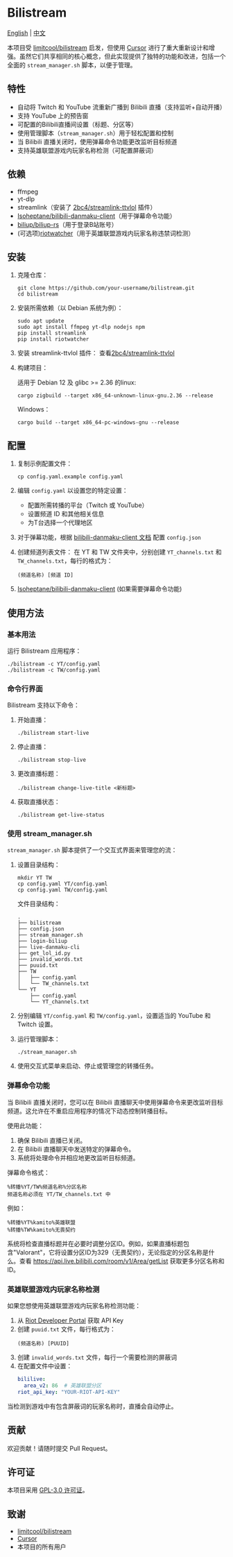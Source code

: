 # Bilistream

[English](README.md) | [中文](README.zh_CN.md)

本项目受 [limitcool/bilistream](https://github.com/limitcool/bilistream) 启发，但使用 [Cursor](https://www.cursor.com/) 进行了重大重新设计和增强。虽然它们共享相同的核心概念，但此实现提供了独特的功能和改进，包括一个全面的 `stream_manager.sh` 脚本，以便于管理。

## 特性

- 自动将 Twitch 和 YouTube 流重新广播到 Bilibili 直播（支持监听+自动开播）
- 支持 YouTube 上的预告窗
- 可配置的Bilibili直播间设置（标题、分区等）
- 使用管理脚本（`stream_manager.sh`）用于轻松配置和控制
- 当 Bilibili 直播关闭时，使用弹幕命令功能更改监听目标频道
- 支持英雄联盟游戏内玩家名称检测（可配置屏蔽词）

## 依赖

- ffmpeg
- yt-dlp
- streamlink（安装了 [2bc4/streamlink-ttvlol](https://github.com/2bc4/streamlink-ttvlol) 插件）
- [Isoheptane/bilibili-danmaku-client](https://github.com/Isoheptane/bilibili-live-danmaku-cli)（用于弹幕命令功能）
- [biliup/biliup-rs](https://github.com/biliup/biliup-rs)（用于登录B站账号）
- (可选项)[riotwatcher](https://riot-watcher.readthedocs.io/en/latest/)（用于英雄联盟游戏内玩家名称违禁词检测）

## 安装

1. 克隆仓库：

   ```
   git clone https://github.com/your-username/bilistream.git
   cd bilistream
   ```
2. 安装所需依赖（以 Debian 系统为例）：

   ```
   sudo apt update
   sudo apt install ffmpeg yt-dlp nodejs npm
   pip install streamlink
   pip install riotwatcher
   ```
3. 安装 streamlink-ttvlol 插件：
   查看[2bc4/streamlink-ttvlol](https://github.com/2bc4/streamlink-ttvlol)
4. 构建项目：

   适用于 Debian 12 及 glibc >= 2.36 的linux:

   ```
   cargo zigbuild --target x86_64-unknown-linux-gnu.2.36 --release
   ```

   Windows：

   ```
   cargo build --target x86_64-pc-windows-gnu --release
   ```

## 配置

1. 复制示例配置文件：

   ```
   cp config.yaml.example config.yaml
   ```
2. 编辑 `config.yaml` 以设置您的特定设置：

   - 配置所需转播的平台（Twitch 或 YouTube）
   - 设置频道 ID 和其他相关信息
   - 为T台选择一个代理地区
3. 对于弹幕功能，根据 [bilibili-danmaku-client 文档](https://github.com/Isoheptane/bilibili-live-danmaku-cli) 配置 `config.json`
4. 创建频道列表文件：
   在 YT 和 TW 文件夹中，分别创建 `YT_channels.txt` 和 `TW_channels.txt`，每行的格式为：

   ```
   (频道名称) [频道 ID]
   ```
5. [Isoheptane/bilibili-danmaku-client](https://github.com/Isoheptane/bilibili-live-danmaku-cli) (如果需要弹幕命令功能)

## 使用方法

### 基本用法

运行 Bilistream 应用程序：

```
./bilistream -c YT/config.yaml
./bilistream -c TW/config.yaml
```

### 命令行界面

Bilistream 支持以下命令：

1. 开始直播：

   ```
   ./bilistream start-live
   ```
2. 停止直播：

   ```
   ./bilistream stop-live
   ```
3. 更改直播标题：

   ```
   ./bilistream change-live-title <新标题>
   ```
4. 获取直播状态：

   ```
   ./bilistream get-live-status
   ```

### 使用 stream_manager.sh

`stream_manager.sh` 脚本提供了一个交互式界面来管理您的流：

1. 设置目录结构：

   ```
   mkdir YT TW
   cp config.yaml YT/config.yaml
   cp config.yaml TW/config.yaml
   ```

   文件目录结构：

   ```
   .
   ├── bilistream
   ├── config.json
   ├── stream_manager.sh
   ├── login-biliup
   ├── live-danmaku-cli
   ├── get_lol_id.py
   ├── invalid_words.txt
   ├── puuid.txt
   ├── TW
   │   ├── config.yaml
   │   └── TW_channels.txt
   └── YT
       ├── config.yaml
       └── YT_channels.txt
   ```
2. 分别编辑 `YT/config.yaml` 和 `TW/config.yaml`，设置适当的 YouTube 和 Twitch 设置。
3. 运行管理脚本：

   ```
   ./stream_manager.sh
   ```
4. 使用交互式菜单来启动、停止或管理您的转播任务。

### 弹幕命令功能

当 Bilibili 直播关闭时，您可以在 Bilibili 直播聊天中使用弹幕命令来更改监听目标频道。这允许在不重启应用程序的情况下动态控制转播目标。

使用此功能：

1. 确保 Bilibili 直播已关闭。
2. 在 Bilibili 直播聊天中发送特定的弹幕命令。
3. 系统将处理命令并相应地更改监听目标频道。

弹幕命令格式：

```
%转播%YT/TW%频道名称%分区名称
频道名称必须在 YT/TW_channels.txt 中
```

例如：

```
%转播%YT%kamito%英雄联盟
%转播%TW%kamito%无畏契约
```

系统将检查直播标题并在必要时调整分区ID。例如，如果直播标题包含"Valorant"，它将设置分区ID为329（无畏契约），无论指定的分区名称是什么。查看 https://api.live.bilibili.com/room/v1/Area/getList 获取更多分区名称和ID。

### 英雄联盟游戏内玩家名称检测

如果您想使用英雄联盟游戏内玩家名称检测功能：

1. 从 [Riot Developer Portal](https://developer.riotgames.com/) 获取 API Key
2. 创建 `puuid.txt` 文件，每行格式为：
   ```
   (频道名称) [PUUID]
   ```
3. 创建 `invalid_words.txt` 文件，每行一个需要检测的屏蔽词
4. 在配置文件中设置：
   ```yaml
   bililive:
     area_v2: 86  # 英雄联盟分区
   riot_api_key: "YOUR-RIOT-API-KEY"
   ```

当检测到游戏中有包含屏蔽词的玩家名称时，直播会自动停止。

## 贡献

欢迎贡献！请随时提交 Pull Request。

## 许可证

本项目采用 [GPL-3.0 许可证](LICENSE)。

## 致谢

- [limitcool/bilistream](https://github.com/limitcool/bilistream)
- [Cursor](https://www.cursor.com/)
- 本项目的所有用户
